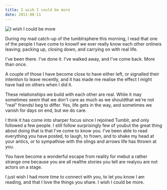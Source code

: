 ```yaml
---
title: I wish I could be more
date: 2011-08-11
---
```


![I wish I could be more](https://source.unsplash.com/7QCBakMyDCE/1600x900)

During my mad catch-up of the tumblrsphere this morning, I read that one of the people I have come to knowif we ever really know each other onlineis leaving; packing up, closing down, and carrying on with real life.

I've been there. I've done it. I've walked away, and I've come back. More than once.

A couple of those I have become close to have either left, or signalled their intention to leave recently, and it has made me realise the effect I might have had on others when I did it.

These relationships we build with each other are real. While it may sometimes seem that we don't care as much as we shouldthat we're not "real" friendsI beg to differ. Yes, life gets in the way, and sometimes we vanish for days on end, but we do care.

I think it has come into sharper focus since I rejoined Tumblr, and only followed a few people. I still follow surprisingly few of youbut the great thing about doing that is that I've come to know you. I've been able to read everything you have posted, to laugh, to frown, and to shake my head at your antics, or to sympathise with the slings and arrows life has thrown at you.

You have become a wonderful escape from reality for mebut a rather strange one because you are all realthe stories you tell are realyou are not actors on a stage.

I just wish I had more time to connect with you, to let you know I am reading, and that I love the things you share. I wish I could be more.